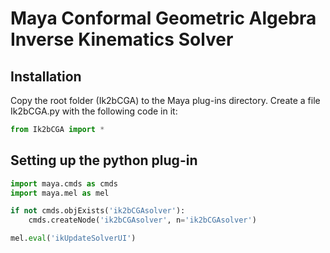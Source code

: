 # Maya Conformal Geometric Algebra Inverse Kinematics Solver

## Installation
Copy the root folder (Ik2bCGA) to the Maya plug-ins directory.
Create a file Ik2bCGA.py with the following code in it: 
```python
from Ik2bCGA import *
```

## Setting up the python plug-in
```python
import maya.cmds as cmds
import maya.mel as mel

if not cmds.objExists('ik2bCGAsolver'):
    cmds.createNode('ik2bCGAsolver', n='ik2bCGAsolver')

mel.eval('ikUpdateSolverUI')
```
